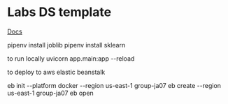 # Labs DS template

[Docs](https://docs.labs.lambdaschool.com/data-science/)


pipenv install joblib
pipenv install sklearn

to run locally
uvicorn app.main:app --reload

to deploy to aws elastic beanstalk

 eb init --platform docker --region us-east-1 group-ja07
 eb create --region us-east-1 group-ja07
 eb open